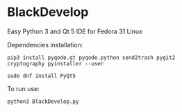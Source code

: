 # BlackDevelop
Easy Python 3 and Qt 5 IDE for Fedora 31 Linux


Dependencies installation:

<code>pip3 install pyqode.qt pyqode.python send2trash pygit2 cryptography pyinstaller --user</code>

<code>sudo dnf install PyQt5</code>

To run use:

<code>python3 BlackDevelop.py</code>


